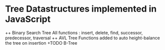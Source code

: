 Tree Datastructures implemented in JavaScript
==============================================
++ Binary Search Tree
All functions : insert, delete, find, successor, predecessor, traversal
++ AVL Tree
Functions added to auto height-balance the tree on insertion
+TODO
B-Tree
